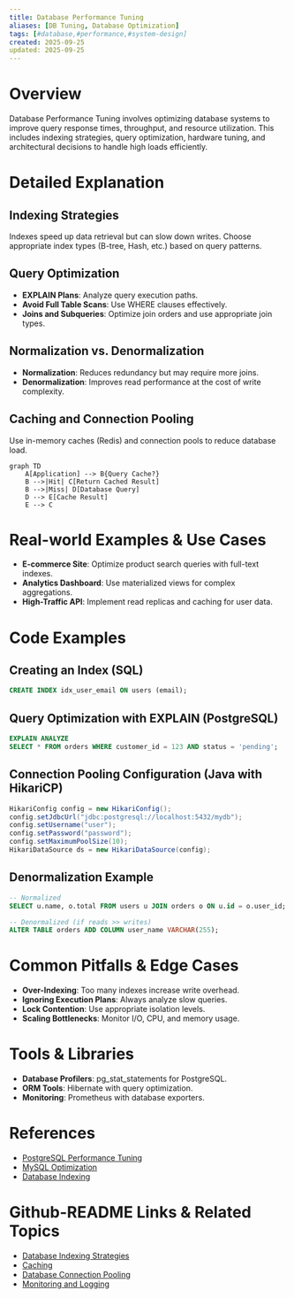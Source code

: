 ```yaml
---
title: Database Performance Tuning
aliases: [DB Tuning, Database Optimization]
tags: [#database,#performance,#system-design]
created: 2025-09-25
updated: 2025-09-25
---
```


# Overview

Database Performance Tuning involves optimizing database systems to improve query response times, throughput, and resource utilization. This includes indexing strategies, query optimization, hardware tuning, and architectural decisions to handle high loads efficiently.

# Detailed Explanation

## Indexing Strategies

Indexes speed up data retrieval but can slow down writes. Choose appropriate index types (B-tree, Hash, etc.) based on query patterns.

## Query Optimization

- **EXPLAIN Plans**: Analyze query execution paths.
- **Avoid Full Table Scans**: Use WHERE clauses effectively.
- **Joins and Subqueries**: Optimize join orders and use appropriate join types.

## Normalization vs. Denormalization

- **Normalization**: Reduces redundancy but may require more joins.
- **Denormalization**: Improves read performance at the cost of write complexity.

## Caching and Connection Pooling

Use in-memory caches (Redis) and connection pools to reduce database load.

```mermaid
graph TD
    A[Application] --> B{Query Cache?}
    B -->|Hit| C[Return Cached Result]
    B -->|Miss| D[Database Query]
    D --> E[Cache Result]
    E --> C
```

# Real-world Examples & Use Cases

- **E-commerce Site**: Optimize product search queries with full-text indexes.
- **Analytics Dashboard**: Use materialized views for complex aggregations.
- **High-Traffic API**: Implement read replicas and caching for user data.

# Code Examples

## Creating an Index (SQL)

```sql
CREATE INDEX idx_user_email ON users (email);
```

## Query Optimization with EXPLAIN (PostgreSQL)

```sql
EXPLAIN ANALYZE
SELECT * FROM orders WHERE customer_id = 123 AND status = 'pending';
```

## Connection Pooling Configuration (Java with HikariCP)

```java
HikariConfig config = new HikariConfig();
config.setJdbcUrl("jdbc:postgresql://localhost:5432/mydb");
config.setUsername("user");
config.setPassword("password");
config.setMaximumPoolSize(10);
HikariDataSource ds = new HikariDataSource(config);
```

## Denormalization Example

```sql
-- Normalized
SELECT u.name, o.total FROM users u JOIN orders o ON u.id = o.user_id;

-- Denormalized (if reads >> writes)
ALTER TABLE orders ADD COLUMN user_name VARCHAR(255);
```

# Common Pitfalls & Edge Cases

- **Over-Indexing**: Too many indexes increase write overhead.
- **Ignoring Execution Plans**: Always analyze slow queries.
- **Lock Contention**: Use appropriate isolation levels.
- **Scaling Bottlenecks**: Monitor I/O, CPU, and memory usage.

# Tools & Libraries

- **Database Profilers**: pg_stat_statements for PostgreSQL.
- **ORM Tools**: Hibernate with query optimization.
- **Monitoring**: Prometheus with database exporters.

# References

- [PostgreSQL Performance Tuning](https://www.postgresql.org/docs/current/performance-tips.html)
- [MySQL Optimization](https://dev.mysql.com/doc/refman/8.0/en/optimization.html)
- [Database Indexing](https://use-the-index-luke.com/)

# Github-README Links & Related Topics

- [Database Indexing Strategies](../database-indexing-strategies/)
- [Caching](../caching/)
- [Database Connection Pooling](../database-connection-pooling/)
- [Monitoring and Logging](../monitoring-and-logging/)